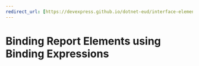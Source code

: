 ```yaml
---
redirect_url: [https://devexpress.github.io/dotnet-eud/interface-elements-for-desktop/articles/report-designer/report-designer-for-winforms/bind-to-data/data-binding-modes.html]  
---
```

# Binding Report Elements using Binding Expressions